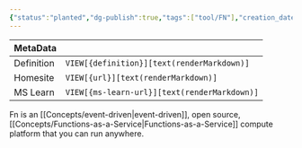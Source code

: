 ```yaml
---
{"status":"planted","dg-publish":true,"tags":["tool/FN"],"creation_date":"2024-05-09 16:05","definition":"Fn is an event-driven, open source, Functions-as-a-Service (FaaS) compute platform that you can run anywhere.","ms-learn-url":"undefined","url":"https://github.com/fnproject/docs?tab=readme-ov-file#-project-documentation","aliases":null,"permalink":"/tools/fn/","dgPassFrontmatter":true}
---
```



| MetaData   |                                              |
| ---------- | -------------------------------------------- |
| Definition | `VIEW[{definition}][text(renderMarkdown)]`   |
| Homesite   | `VIEW[{url}][text(renderMarkdown)]`          |
| MS Learn   | `VIEW[{ms-learn-url}][text(renderMarkdown)]` |
Fn is an [[Concepts/event-driven\|event-driven]], open source, [[Concepts/Functions-as-a-Service\|Functions-as-a-Service]]  compute platform that you can run anywhere.